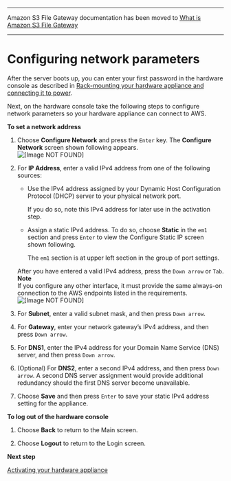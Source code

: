 --------

Amazon S3 File Gateway documentation has been moved to [What is Amazon S3 File Gateway](https://docs.aws.amazon.com/filegateway/latest/files3/WhatIsStorageGateway.html)

--------

# Configuring network parameters<a name="appliance-configure-network"></a>

After the server boots up, you can enter your first password in the hardware console as described in [Rack\-mounting your hardware appliance and connecting it to power](appliance-rack-mount.md)\.

Next, on the hardware console take the following steps to configure network parameters so your hardware appliance can connect to AWS\.

**To set a network address**

1. Choose **Configure Network** and press the `Enter` key\. The **Configure Network** screen shown following appears\.  
![\[Image NOT FOUND\]](http://docs.aws.amazon.com/storagegateway/latest/userguide/images/ApplianceConfigureNetwork.png)  
  


1. For **IP Address**, enter a valid IPv4 address from one of the following sources:
   + Use the IPv4 address assigned by your Dynamic Host Configuration Protocol \(DHCP\) server to your physical network port\.

     If you do so, note this IPv4 address for later use in the activation step\.
   + Assign a static IPv4 address\. To do so, choose **Static** in the `em1` section and press `Enter` to view the Configure Static IP screen shown following\.

     The `em1` section is at upper left section in the group of port settings\.

   After you have entered a valid IPv4 address, press the `Down arrow` or `Tab`\.
**Note**  
If you configure any other interface, it must provide the same always\-on connection to the AWS endpoints listed in the requirements\.  
![\[Image NOT FOUND\]](http://docs.aws.amazon.com/storagegateway/latest/userguide/images/ApplianceStaticIP.png)  
  


1. For **Subnet**, enter a valid subnet mask, and then press `Down arrow`\.

1. For **Gateway**, enter your network gateway’s IPv4 address, and then press `Down arrow`\.

1. For **DNS1**, enter the IPv4 address for your Domain Name Service \(DNS\) server, and then press `Down arrow`\.

1. \(Optional\) For **DNS2**, enter a second IPv4 address, and then press `Down arrow`\. A second DNS server assignment would provide additional redundancy should the first DNS server become unavailable\.

1. Choose **Save** and then press `Enter` to save your static IPv4 address setting for the appliance\.

**To log out of the hardware console**

1. Choose **Back** to return to the Main screen\.

1. Choose **Logout** to return to the Login screen\.

**Next step**

[Activating your hardware appliance](appliance-activation.md)